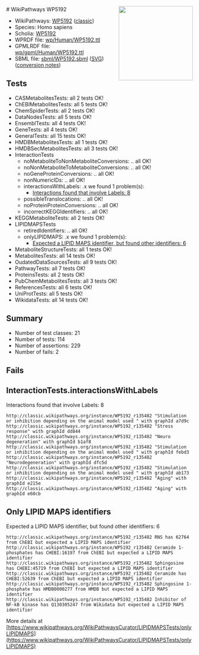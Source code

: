 <img style="float: right; width: 200px" src="https://upload.wikimedia.org/wikipedia/commons/thumb/8/83/Wplogo_with_text_500.png/640px-Wplogo_with_text_500.png" />
# WikiPathways WP5192

* WikiPathways: [WP5192](https://wikipathways.org/pathways/WP5192) ([classic](https://classic.wikipathways.org/instance/WP5192))
* Species: Homo sapiens
* Scholia: [WP5192](https://scholia.toolforge.org/wikipathways/WP5192)
* WPRDF file: [wp/Human/WP5192.ttl](../wp/Human/WP5192.ttl)
* GPMLRDF file: [wp/gpml/Human/WP5192.ttl](../wp/gpml/Human/WP5192.ttl)
* SBML file: [sbml/WP5192.sbml](../sbml/WP5192.sbml) ([SVG](../sbml/WP5192.svg)) ([conversion notes](../sbml/WP5192.txt))

## Tests
* CASMetabolitesTests: all 2 tests OK!
* ChEBIMetabolitesTests: all 5 tests OK!
* ChemSpiderTests: all 2 tests OK!
* DataNodesTests: all 5 tests OK!
* EnsemblTests: all 4 tests OK!
* GeneTests: all 4 tests OK!
* GeneralTests: all 15 tests OK!
* HMDBMetabolitesTests: all 1 tests OK!
* HMDBSecMetabolitesTests: all 3 tests OK!
* InteractionTests
    * noMetaboliteToNonMetaboliteConversions: .. all OK!
    * noNonMetaboliteToMetaboliteConversions: .. all OK!
    * noGeneProteinConversions: .. all OK!
    * nonNumericIDs: .. all OK!
    * interactionsWithLabels: .x we found 1 problem(s):
        * [Interactions found that involve Labels: 8](#630d267f)
    * possibleTranslocations: .. all OK!
    * noProteinProteinConversions: .. all OK!
    * incorrectKEGGIdentifiers: .. all OK!
* KEGGMetaboliteTests: all 2 tests OK!
* LIPIDMAPSTests
    * retiredIdentifiers: .. all OK!
    * onlyLIPIDMAPS: .x we found 1 problem(s):
        * [Expected a LIPID MAPS identifier, but found other identifiers: 6](#48cc60bd)
* MetaboliteStructureTests: all 1 tests OK!
* MetabolitesTests: all 14 tests OK!
* OudatedDataSourcesTests: all 9 tests OK!
* PathwayTests: all 7 tests OK!
* ProteinsTests: all 2 tests OK!
* PubChemMetabolitesTests: all 3 tests OK!
* ReferencesTests: all 6 tests OK!
* UniProtTests: all 5 tests OK!
* WikidataTests: all 14 tests OK!


## Summary

* Number of test classes: 21
* Number of tests: 114
* Number of assertions: 229
* Number of fails: 2

## Fails

<a name="630d267f" />

## InteractionTests.interactionsWithLabels

Interactions found that involve Labels: 8
```
http://classic.wikipathways.org/instance/WP5192_r135482 "Stimulation or inhibition depending on the animal model used " with graphId a7d9c
http://classic.wikipathways.org/instance/WP5192_r135482 "Stress response" with graphId dd844
http://classic.wikipathways.org/instance/WP5192_r135482 "Neuro degeneration" with graphId b1af8
http://classic.wikipathways.org/instance/WP5192_r135482 "Stimulation or inhibition depending on the animal model used " with graphId febd3
http://classic.wikipathways.org/instance/WP5192_r135482 "Neurodegeneration" with graphId dfc5d
http://classic.wikipathways.org/instance/WP5192_r135482 "Stimulation or inhibition depending on the animal model used " with graphId ab173
http://classic.wikipathways.org/instance/WP5192_r135482 "Aging" with graphId e215e
http://classic.wikipathways.org/instance/WP5192_r135482 "Aging" with graphId e60cb
```

<a name="48cc60bd" />

## Only LIPID MAPS identifiers

Expected a LIPID MAPS identifier, but found other identifiers: 6
```
http://classic.wikipathways.org/instance/WP5192_r135482 RNS has 62764 from ChEBI but expected a LIPID MAPS identifier
http://classic.wikipathways.org/instance/WP5192_r135482 Ceramide 1-phosphates has CHEBI:16197 from ChEBI but expected a LIPID MAPS identifier
http://classic.wikipathways.org/instance/WP5192_r135482 Sphingosine has CHEBI:45719 from ChEBI but expected a LIPID MAPS identifier
http://classic.wikipathways.org/instance/WP5192_r135482 Ceramide has CHEBI:52639 from ChEBI but expected a LIPID MAPS identifier
http://classic.wikipathways.org/instance/WP5192_r135482 Sphingosine 1-phosphate has HMDB0000277 from HMDB but expected a LIPID MAPS identifier
http://classic.wikipathways.org/instance/WP5192_r135482 Inhibitor of NF-kB kinase has Q130305247 from Wikidata but expected a LIPID MAPS identifier
```

More details at [https://www.wikipathways.org/WikiPathwaysCurator/LIPIDMAPSTests/onlyLIPIDMAPS](https://www.wikipathways.org/WikiPathwaysCurator/LIPIDMAPSTests/onlyLIPIDMAPS)

